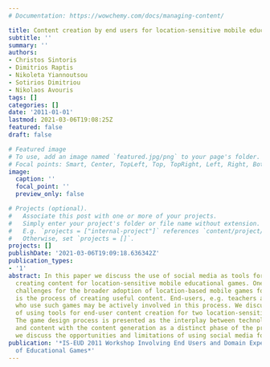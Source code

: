 ```yaml
---
# Documentation: https://wowchemy.com/docs/managing-content/

title: Content creation by end users for location-sensitive mobile educational games
subtitle: ''
summary: ''
authors:
- Christos Sintoris
- Dimitrios Raptis
- Nikoleta Yiannoutsou
- Sotirios Dimitriou
- Nikolaos Avouris
tags: []
categories: []
date: '2011-01-01'
lastmod: 2021-03-06T19:08:25Z
featured: false
draft: false

# Featured image
# To use, add an image named `featured.jpg/png` to your page's folder.
# Focal points: Smart, Center, TopLeft, Top, TopRight, Left, Right, BottomLeft, Bottom, BottomRight.
image:
  caption: ''
  focal_point: ''
  preview_only: false

# Projects (optional).
#   Associate this post with one or more of your projects.
#   Simply enter your project's folder or file name without extension.
#   E.g. `projects = ["internal-project"]` references `content/project/deep-learning/index.md`.
#   Otherwise, set `projects = []`.
projects: []
publishDate: '2021-03-06T19:09:18.636342Z'
publication_types:
- '1'
abstract: In this paper we discuss the use of social media as tools for collaboratively
  creating content for location-sensitive mobile educational games. One of the main
  challenges for the broader adoption of location-based mobile games for learning
  is the process of creating useful content. End-users, e.g. teachers and facilitators
  who use such games may be actively involved in this process. We discuss experience
  of using tools for end-user content creation for two location-sensitive mobile games.
  The game design process is presented as the interplay between technology, learning
  and content with the content generation as a distinct phase of the process. Finally
  we discuss the opportunities and limitations of using social media for content-creation.
publication: '*IS-EUD 2011 Workshop Involving End Users and Domain Experts in Design
  of Educational Games*'
---
```

